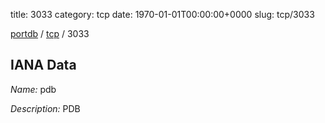 title: 3033
category: tcp
date: 1970-01-01T00:00:00+0000
slug: tcp/3033

[portdb](/) / [tcp](/category/tcp.html) / 3033


## IANA Data

_Name:_ pdb

_Description:_ PDB

